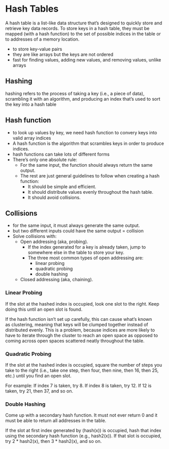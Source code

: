 # Hash Tables
A hash table is a list-like data structure that’s designed to quickly store and retrieve key data records. To store keys in a hash table, they must be mapped (with a hash function) to the set of possible indices in the table or to addresses of a memory location.
- to store key-value pairs
- they are like arrays but the keys are not ordered
- fast for finding values, adding new values, and removing values, unlike arrays


## Hashing
hashing refers to the process of taking a key (i.e., a piece of data), scrambling it with an algorithm, and producing an index that’s used to sort the key into a hash table

## Hash function
- to look up values by key, we need hash function to convery keys into valid array indices
- A hash function is the algorithm that scrambles keys in order to produce indices.
- hash functions can take lots of different forms
- There’s only one absolute rule: 
    - For the same input, the function should always return the same output. 
    - The rest are just general guidelines to follow when creating a hash function:
        - It should be simple and efficient.
        - It should distribute values evenly throughout the hash table.
        - It should avoid collisions.

## Collisions
- for the same input, it must always generate the same output.
- but two different inputs could have the same output = collision
- Solve collisions with:
    - Open addressing (aka, probing).
        - If the index generated for a key is already taken, jump to somewhere else in the table to store your key.
        - The three most common types of open addressing are:
            - linear probing
            - quadratic probing
            - double hashing
    - Closed addressing (aka, chaining).


### Linear Probing
If the slot at the hashed index is occupied, look one slot to the right. Keep doing this until an open slot is found.

If the hash function isn’t set up carefully, this can cause what’s known as clustering, meaning that keys will be clumped together instead of distributed evenly. This is a problem, because indices are more likely to have to iterate through the cluster to reach an open space as opposed to coming across open spaces scattered neatly throughout the table.

### Quadratic Probing
If the slot at the hashed index is occupied, square the number of steps you take to the right (i.e., take one step, then four, then nine, then 16, then 25, etc.) until you find an open slot.

For example: If index 7 is taken, try 8. If index 8 is taken, try 12. If 12 is taken, try 21, then 37, and so on.

### Double Hashing
Come up with a secondary hash function. It must not ever return 0 and it must be able to return all addresses in the table.

If the slot at first index generated by (hash(x)) is occupied, hash that index using the secondary hash function (e.g., hash2(x)). If that slot is occupied, try 2 * hash2(x), then 3 * hash2(x), and so on.
